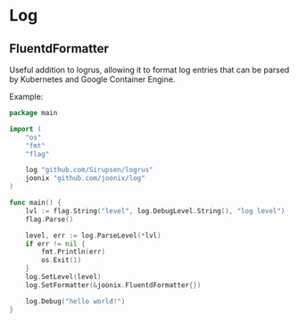 # Log

## FluentdFormatter

Useful addition to logrus, allowing it to format log entries that can be parsed by Kubernetes
and Google Container Engine.

Example:

```go
package main

import (
	"os"
	"fmt"
	"flag"

	log "github.com/Sirupsen/logrus"
	joonix "github.com/joonix/log"
)

func main() {
	lvl := flag.String("level", log.DebugLevel.String(), "log level")
	flag.Parse()

	level, err := log.ParseLevel(*lvl)
	if err != nil {
		fmt.Println(err)
		os.Exit(1)
	}
	log.SetLevel(level)
	log.SetFormatter(&joonix.FluentdFormatter{})

	log.Debug("hello world!")		
}
```
